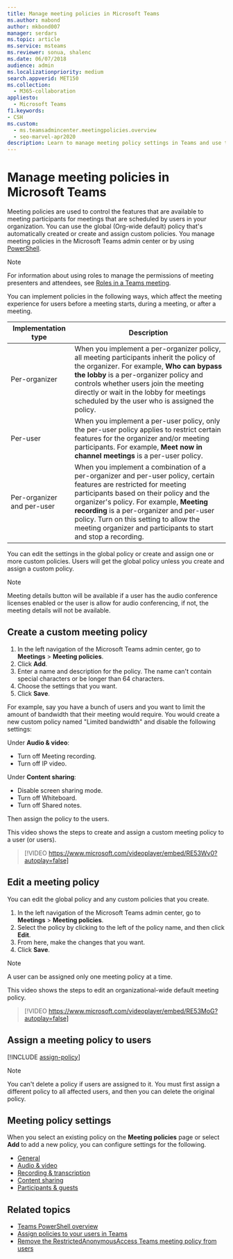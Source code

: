 ```yaml
---
title: Manage meeting policies in Microsoft Teams
ms.author: mabond
author: mkbond007
manager: serdars
ms.topic: article
ms.service: msteams
ms.reviewer: sonua, shalenc
ms.date: 06/07/2018
audience: admin
ms.localizationpriority: medium
search.appverid: MET150
ms.collection: 
  - M365-collaboration
appliesto: 
  - Microsoft Teams
f1.keywords:
- CSH
ms.custom: 
  - ms.teamsadmincenter.meetingpolicies.overview
  - seo-marvel-apr2020
description: Learn to manage meeting policy settings in Teams and use them to control the features available to meeting participants for meetings scheduled by users.
---
```

# Manage meeting policies in Microsoft Teams

<a name="bkautomatically-admit-people"> </a>

<a name="bkallow-a-participant-to-give-or-request-control"> </a>

<a name="bkallow-transcription"> </a>

Meeting policies are used to control the features that are available to meeting participants for meetings that are scheduled by users in your organization. You can use the global (Org-wide default) policy that's automatically created or create and assign custom policies. You manage meeting policies in the Microsoft Teams admin center or by using [PowerShell](teams-powershell-overview.md).

> [!NOTE]
> For information about using roles to manage the permissions of meeting presenters and attendees, see [Roles in a Teams meeting](https://support.microsoft.com/office/roles-in-a-teams-meeting-c16fa7d0-1666-4dde-8686-0a0bfe16e019?ui=en-us&rs=en-us&ad=us).

You can implement policies in the following ways, which affect the meeting experience for users before a meeting starts, during a meeting, or after a meeting.

|Implementation type  |Description  |
|---------|---------|
|Per-organizer    |When you implement a per-organizer policy, all meeting participants inherit the policy of the organizer. For example, **Who can bypass the lobby** is a per-organizer policy and controls whether users join the meeting directly or wait in the lobby for meetings scheduled by the user who is assigned the policy.          |
|Per-user    |When you implement a per-user policy, only the per-user policy applies to restrict certain features for the organizer and/or meeting participants. For example, **Meet now in channel meetings** is a per-user policy.     |
|Per-organizer and per-user     |When you implement a combination of a per-organizer and per-user policy, certain features are restricted for meeting participants based on their policy and the organizer's policy. For example, **Meeting recording** is a per-organizer and per-user policy. Turn on this setting to allow the meeting organizer and participants to start and stop a recording.

You can edit the settings in the global policy or create and assign one or more custom policies. Users will get the global policy unless you create and assign a custom policy.

> [!NOTE]
> Meeting details button will be available if a user has the audio conference licenses enabled or the user is allow for audio conferencing, if not, the meeting details will not be available.

## Create a custom meeting policy

1. In the left navigation of the Microsoft Teams admin center, go to **Meetings** > **Meeting policies**.
2. Click **Add**.
3. Enter a name and description for the policy. The name can't contain special characters or be longer than 64 characters.
4. Choose the settings that you want.
5. Click **Save**.

For example, say you have a bunch of users and you want to limit the amount of bandwidth that their meeting would require. You would create a new custom policy named "Limited bandwidth" and disable the following settings:

Under **Audio & video**:

- Turn off Meeting recording.
- Turn off IP video.

Under **Content sharing**:

- Disable screen sharing mode.
- Turn off Whiteboard.
- Turn off Shared notes.

Then assign the policy to the users.

This video shows the steps to create and assign a custom meeting policy to a user (or users).

> [!VIDEO https://www.microsoft.com/videoplayer/embed/RE53Wv0?autoplay=false]

## Edit a meeting policy

You can edit the global policy and any custom policies that you create.

1. In the left navigation of the Microsoft Teams admin center, go to **Meetings** > **Meeting policies**.
2. Select the policy by clicking to the left of the policy name, and then click **Edit**.
3. From here, make the changes that you want.
4. Click **Save**.

> [!NOTE]
> A user can be assigned only one meeting policy at a time.

This video shows the steps to edit an organizational-wide default meeting policy.

> [!VIDEO https://www.microsoft.com/videoplayer/embed/RE53MoG?autoplay=false]

## Assign a meeting policy to users

[!INCLUDE [assign-policy](includes/assign-policy.md)]

> [!NOTE]
> You can't delete a policy if users are assigned to it. You must first assign a different policy to all affected users, and then you can delete the original policy.

## Meeting policy settings

When you select an existing policy on the **Meeting policies** page or select **Add** to add a new policy, you can configure settings for the following.

- [General](meeting-policies-in-teams-general.md)
- [Audio & video](meeting-policies-audio-and-video.md)
- [Recording & transcription](meetings-policies-recording-and-transcription.md)
- [Content sharing](meeting-policies-content-sharing.md)
- [Participants & guests](meeting-policies-participants-and-guests.md)

## Related topics

- [Teams PowerShell overview](teams-powershell-overview.md)
- [Assign policies to your users in Teams](policy-assignment-overview.md)
- [Remove the RestrictedAnonymousAccess Teams meeting policy from users](meeting-policies-restricted-anonymous-access.md)
